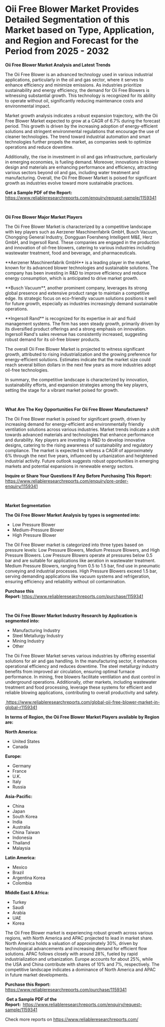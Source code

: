 <p><h1>Oii Free Blower Market Provides Detailed Segmentation of this Market based on Type, Application, and Region and Forecast for the Period from 2025 - 2032</h1></p><p><strong>Oii Free Blower Market Analysis and Latest Trends</strong></p>
<p><p>The Oii Free Blower is an advanced technology used in various industrial applications, particularly in the oil and gas sector, where it serves to enhance efficiency and minimize emissions. As industries prioritize sustainability and energy efficiency, the demand for Oii Free Blowers is witnessing substantial growth. This technology is recognized for its ability to operate without oil, significantly reducing maintenance costs and environmental impact.</p><p>Market growth analysis indicates a robust expansion trajectory, with the Oii Free Blower Market expected to grow at a CAGR of 6.7% during the forecast period. This growth is driven by the increasing adoption of energy-efficient solutions and stringent environmental regulations that encourage the use of cleaner technologies. The trend toward industrial automation and smart technologies further propels the market, as companies seek to optimize operations and reduce downtime.</p><p>Additionally, the rise in investment in oil and gas infrastructure, particularly in emerging economies, is fueling demand. Moreover, innovations in blower design and materials are enhancing performance and efficiency, attracting various sectors beyond oil and gas, including water treatment and manufacturing. Overall, the Oii Free Blower Market is poised for significant growth as industries evolve toward more sustainable practices.</p></p>
<p><strong>Get a Sample PDF of the Report:&nbsp;</strong> <a href="https://www.reliableresearchreports.com/enquiry/request-sample/1159341?utm_campaign=2253&utm_medium=2&utm_source=Github&utm_content=ia&utm_term=22032025&utm_id=oii-free-blower">https://www.reliableresearchreports.com/enquiry/request-sample/1159341</a></p>
<p>&nbsp;</p>
<p><strong>Oii Free Blower Major Market Players</strong></p>
<p><p>The Oii Free Blower Market is characterized by a competitive landscape with key players such as Aerzener Maschinenfabrik GmbH, Busch Vacuum, Chongqing General Industry, Dongguan Foersheng Intelligent M&E, Herz GmbH, and Ingersoll Rand. These companies are engaged in the production and innovation of oil-free blowers, catering to various industries including wastewater treatment, food and beverage, and pharmaceuticals.</p><p>**Aerzener Maschinenfabrik GmbH** is a leading player in the market, known for its advanced blower technologies and sustainable solutions. The company has been investing in R&D to improve efficiency and reduce energy consumption, which is anticipated to drive market growth.</p><p>**Busch Vacuum**, another prominent company, leverages its strong global presence and extensive product range to maintain a competitive edge. Its strategic focus on eco-friendly vacuum solutions positions it well for future growth, especially as industries increasingly demand sustainable operations. </p><p>**Ingersoll Rand** is recognized for its expertise in air and fluid management systems. The firm has seen steady growth, primarily driven by its diversified product offerings and a strong emphasis on innovation. Ingersoll Rand's sales revenue has consistently increased, suggesting robust demand for its oil-free blower products.</p><p>The overall Oii Free Blower Market is projected to witness significant growth, attributed to rising industrialization and the growing preference for energy-efficient solutions. Estimates indicate that the market size could reach several billion dollars in the next few years as more industries adopt oil-free technologies.</p><p>In summary, the competitive landscape is characterized by innovation, sustainability efforts, and expansion strategies among the key players, setting the stage for a vibrant market poised for growth.</p></p>
<p>&nbsp;</p>
<p><strong>What Are The Key Opportunities For Oii Free Blower Manufacturers?</strong></p>
<p><p>The Oii Free Blower market is poised for significant growth, driven by increasing demand for energy-efficient and environmentally friendly ventilation solutions across various industries. Market trends indicate a shift towards advanced materials and technologies that enhance performance and durability. Key players are investing in R&D to develop innovative designs, catering to the rising awareness of sustainability and regulatory compliance. The market is expected to witness a CAGR of approximately 6% through the next five years, influenced by urbanization and heightened industrial activity. Future outlook suggests robust opportunities in emerging markets and potential expansions in renewable energy sectors.</p></p>
<p><strong>Inquire or Share Your Questions If Any Before Purchasing This Report:</strong> <a href="https://www.reliableresearchreports.com/enquiry/pre-order-enquiry/1159341?utm_campaign=2253&utm_medium=2&utm_source=Github&utm_content=ia&utm_term=22032025&utm_id=oii-free-blower">https://www.reliableresearchreports.com/enquiry/pre-order-enquiry/1159341</a></p>
<p>&nbsp;</p>
<p><strong>Market Segmentation</strong></p>
<p><strong>The Oii Free Blower Market Analysis by types is segmented into:</strong></p>
<p><ul><li>Low Pressure Blower</li><li>Medium-Pressure Blower</li><li>High Pressure Blower</li></ul></p>
<p><p>The Oil Free Blower market is categorized into three types based on pressure levels: Low Pressure Blowers, Medium Pressure Blowers, and High Pressure Blowers. Low Pressure Blowers operate at pressures below 0.5 bar and are suitable for applications like aeration in wastewater treatment. Medium Pressure Blowers, ranging from 0.5 to 1.5 bar, find use in pneumatic conveying and industrial processes. High Pressure Blowers exceed 1.5 bar, serving demanding applications like vacuum systems and refrigeration, ensuring efficiency and reliability without oil contamination.</p></p>
<p><strong>Purchase this Report:&nbsp;</strong><a href="https://www.reliableresearchreports.com/purchase/1159341?utm_campaign=2253&utm_medium=2&utm_source=Github&utm_content=ia&utm_term=22032025&utm_id=oii-free-blower">https://www.reliableresearchreports.com/purchase/1159341</a></p>
<p>&nbsp;</p>
<p><strong>The Oii Free Blower Market Industry Research by Application is segmented into:</strong></p>
<p><ul><li>Manufacturing Industry</li><li>Steel Metallurgy Industry</li><li>Mining Industry</li><li>Other</li></ul></p>
<p><p>The Oii Free Blower Market serves various industries by offering essential solutions for air and gas handling. In the manufacturing sector, it enhances operational efficiency and reduces downtime. The steel metallurgy industry benefits from improved air circulation, ensuring optimal furnace performance. In mining, free blowers facilitate ventilation and dust control in underground operations. Additionally, other markets, including wastewater treatment and food processing, leverage these systems for efficient and reliable blowing applications, contributing to overall productivity and safety.</p></p>
<p><a href="https://www.reliableresearchreports.com/global-oii-free-blower-market-in-global-r1159341?utm_campaign=2253&utm_medium=2&utm_source=Github&utm_content=ia&utm_term=22032025&utm_id=oii-free-blower">&nbsp;https://www.reliableresearchreports.com/global-oii-free-blower-market-in-global-r1159341</a></p>
<p><strong>In terms of Region, the Oii Free Blower Market Players available by Region are:</strong></p>
<p>
    <p> <strong> North America: </strong>
        <ul>
            <li>United States</li>
            <li>Canada</li>
        </ul>
        </p> 
    <p> <strong> Europe: </strong>
        <ul>
            <li>Germany</li>
            <li>France</li>
            <li>U.K.</li>
            <li>Italy</li>
            <li>Russia</li>
        </ul>
        </p> 
    <p> <strong> Asia-Pacific: </strong>
        <ul>
            <li>China</li>
            <li>Japan</li>
            <li>South Korea</li>
            <li>India</li>
            <li>Australia</li>
            <li>China Taiwan</li>
            <li>Indonesia</li>
            <li>Thailand</li>
            <li>Malaysia</li>
        </ul>
        </p> 
    <p> <strong> Latin America: </strong>
        <ul>
            <li>Mexico</li>
            <li>Brazil</li>
            <li>Argentina Korea</li>
            <li>Colombia</li>
        </ul>
        </p> 
    <p> <strong> Middle East & Africa: </strong>
        <ul>
            <li>Turkey</li>
            <li>Saudi</li>
            <li>Arabia</li>
            <li>UAE</li>
            <li>Korea</li>
        </ul>
    </p>
    </p>
<p><p>The Oii Free Blower market is experiencing robust growth across various regions, with North America and APAC projected to lead in market share. North America holds a valuation of approximately 30%, driven by technological advancements and increasing demand for efficient flow solutions. APAC follows closely with around 28%, fueled by rapid industrialization and urbanization. Europe accounts for about 25%, while the USA and China contribute with shares of 10% and 7%, respectively. The competitive landscape indicates a dominance of North America and APAC in future market developments.</p></p>
<p><strong>Purchase this Report: </strong><a href="https://www.reliableresearchreports.com/purchase/1159341?utm_campaign=2253&utm_medium=2&utm_source=Github&utm_content=ia&utm_term=22032025&utm_id=oii-free-blower">https://www.reliableresearchreports.com/purchase/1159341</a></p>
<p>&nbsp;<strong>Get a Sample PDF of the Report:&nbsp;&nbsp;</strong><a href="https://www.reliableresearchreports.com/enquiry/request-sample/1159341?utm_campaign=2253&utm_medium=2&utm_source=Github&utm_content=ia&utm_term=22032025&utm_id=oii-free-blower">https://www.reliableresearchreports.com/enquiry/request-sample/1159341</a></p>
<p><strong></strong></p>
<p>Check more reports on <a href="https://www.reliableresearchreports.com/?utm_campaign=2253&utm_medium=2&utm_source=Github&utm_content=ia&utm_term=22032025&utm_id=oii-free-blower">https://www.reliableresearchreports.com/</a></p>